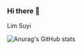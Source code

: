 ### Hi there 👋
Lim Suyi


![Anurag's GitHub stats](https://github-readme-stats.vercel.app/api?username=SY-Mina&show_icons=true&theme=dracula)



<!--
**SY-Mina/SY-Mina** is a ✨ _special_ ✨ repository because its `README.md` (this file) appears on your GitHub profile.

Here are some ideas to get you started:

- 🔭 I’m currently working on ...
- 🌱 I’m currently learning ...
- 👯 I’m looking to collaborate on ...
- 🤔 I’m looking for help with ...
- 💬 Ask me about ...
- 📫 How to reach me: ...
- 😄 Pronouns: ...
- ⚡ Fun fact: ...
-->
